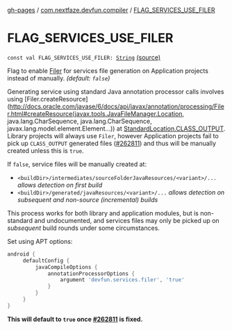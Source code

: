 [gh-pages](../index.md) / [com.nextfaze.devfun.compiler](index.md) / [FLAG_SERVICES_USE_FILER](.)

# FLAG_SERVICES_USE_FILER

`const val FLAG_SERVICES_USE_FILER: `[`String`](https://kotlinlang.org/api/latest/jvm/stdlib/kotlin/-string/index.html) [(source)](https://github.com/NextFaze/dev-fun/tree/master/devfun-compiler/src/main/java/com/nextfaze/devfun/compiler/Compiler.kt#L136)

Flag to enable [Filer](http://docs.oracle.com/javase/6/docs/api/javax/annotation/processing/Filer.html) for services file generation on Application projects instead of manually. *(default: `false`)*

Generating service using standard Java annotation processor calls involves using [Filer.createResource](http://docs.oracle.com/javase/6/docs/api/javax/annotation/processing/Filer.html#createResource(javax.tools.JavaFileManager.Location, java.lang.CharSequence, java.lang.CharSequence, javax.lang.model.element.Element...)) at [StandardLocation.CLASS_OUTPUT](#).
Library projects will always use `Filer`, however Application projects fail to pick up `CLASS_OUTPUT` generated files
([#262811](https://issuetracker.google.com/262811)) and thus will be manually created unless this is `true`.

If `false`, service files will be manually created at:

* `<buildDir>/intermediates/sourceFolderJavaResources/<variant>/...` *allows detection on first build*
* `<buildDir>/generated/javaResources/<variant>/...` *allows detection on subsequent and non-source (incremental) builds*

This process works for both library and application modules, but is non-standard and undocumented, and services files
may only be picked up on *subsequent* build rounds under some circumstances.

Set using APT options:

``` gradle
android {
     defaultConfig {
         javaCompileOptions {
             annotationProcessorOptions {
                 argument 'devfun.services.filer', 'true'
             }
         }
     }
}
```

**This will default to `true` once [#262811](https://issuetracker.google.com/262811) is fixed.**

